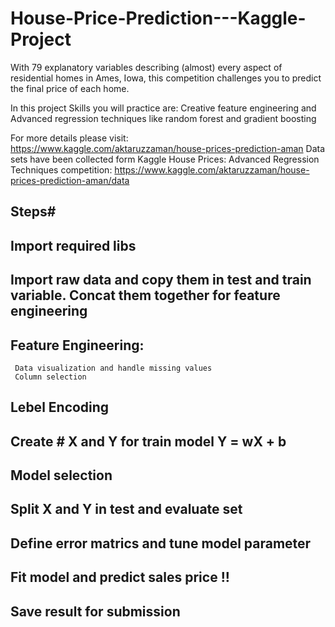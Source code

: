 # House-Price-Prediction---Kaggle-Project
With 79 explanatory variables describing (almost) every aspect of residential homes in Ames, Iowa, this competition challenges you to predict the final price of each home.

In this project Skills you will practice are: Creative feature engineering and Advanced regression techniques like random forest and gradient boosting

For more details please visit: https://www.kaggle.com/aktaruzzaman/house-prices-prediction-aman
Data sets have been collected form Kaggle House Prices: Advanced Regression Techniques competition: https://www.kaggle.com/aktaruzzaman/house-prices-prediction-aman/data

## Steps#
## Import required libs
## Import raw data and copy them in test and train variable. Concat them together for feature engineering
## Feature Engineering:
	 Data visualization and handle missing values
	 Column selection
## Lebel Encoding
## Create # X and Y for train model Y = wX + b
## Model selection
## Split X and Y in test and evaluate set
## Define error matrics and tune model parameter
## Fit model and predict sales price !!
## Save result for submission
